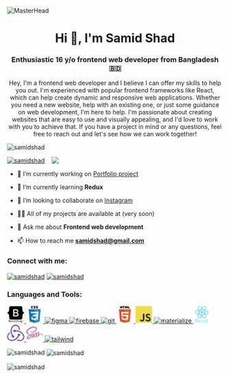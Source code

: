 ![MasterHead](https://repository-images.githubusercontent.com/297085169/aee2a480-7e7e-11eb-9f34-aa943f1978ea)
<h1 align="center">Hi 👋, I'm Samid Shad</h1>
<h3 align="center">Enthusiastic 16 y/o frontend web developer from Bangladesh 🇧🇩</h3>

<p align="center">Hey, I'm a frontend web developer and I believe I can offer my skills to help you out. I'm experienced with popular frontend frameworks like React, which can help create dynamic and responsive web applications. Whether you need a new website, help with an existing one, or just some guidance on web development, I'm here to help. I'm passionate about creating websites that are easy to use and visually appealing, and I'd love to work with you to achieve that. If you have a project in mind or any questions, feel free to reach out and let's see how we can work together!</p>

<p align="left"> <img src="https://komarev.com/ghpvc/?username=samidshad&label=Profile%20views&color=0e75b6&style=flat" alt="samidshad" /> </p>

<img align="right" width="400px" src="https://steamuserimages-a.akamaihd.net/ugc/1631947648964785474/81CBA15178466DD47195A239232202E78987B714/?imw=637&imh=358&ima=fit&impolicy=Letterbox&imcolor=%23000000&letterbox=true" />

<p align="left"> <a href="https://twitter.com/samidshad" target="blank"><img src="https://img.shields.io/twitter/follow/samidshad?logo=twitter&style=for-the-badge" alt="samidshad" /></a> </p>

- 🔭 I’m currently working on [Portfolio project](https://samidshad.github.io/lastTest/)

- 🌱 I’m currently learning **Redux**

- 👯 I’m looking to collaborate on [Instagram](https://www.instagram.com/samidshad/)

- 👨‍💻 All of my projects are available at (very soon)

- 💬 Ask me about **Frontend web development**

- 📫 How to reach me **samidshad@gmail.com**

<h3 align="left">Connect with me:</h3>
<p align="left">
<a href="https://twitter.com/samidshad" target="blank"><img align="center" src="https://raw.githubusercontent.com/rahuldkjain/github-profile-readme-generator/master/src/images/icons/Social/twitter.svg" alt="samidshad" height="30" width="40" /></a>
<a href="https://instagram.com/samidshad" target="blank"><img align="center" src="https://raw.githubusercontent.com/rahuldkjain/github-profile-readme-generator/master/src/images/icons/Social/instagram.svg" alt="samidshad" height="30" width="40" /></a>
</p>

<h3 align="left">Languages and Tools:</h3>
<p align="left"> <a href="https://getbootstrap.com" target="_blank" rel="noreferrer"> <img src="https://raw.githubusercontent.com/devicons/devicon/master/icons/bootstrap/bootstrap-plain-wordmark.svg" alt="bootstrap" width="40" height="40"/> </a> <a href="https://www.w3schools.com/css/" target="_blank" rel="noreferrer"> <img src="https://raw.githubusercontent.com/devicons/devicon/master/icons/css3/css3-original-wordmark.svg" alt="css3" width="40" height="40"/> </a> <a href="https://www.figma.com/" target="_blank" rel="noreferrer"> <img src="https://www.vectorlogo.zone/logos/figma/figma-icon.svg" alt="figma" width="40" height="40"/> </a> <a href="https://firebase.google.com/" target="_blank" rel="noreferrer"> <img src="https://www.vectorlogo.zone/logos/firebase/firebase-icon.svg" alt="firebase" width="40" height="40"/> </a> <a href="https://git-scm.com/" target="_blank" rel="noreferrer"> <img src="https://www.vectorlogo.zone/logos/git-scm/git-scm-icon.svg" alt="git" width="40" height="40"/> </a> <a href="https://www.w3.org/html/" target="_blank" rel="noreferrer"> <img src="https://raw.githubusercontent.com/devicons/devicon/master/icons/html5/html5-original-wordmark.svg" alt="html5" width="40" height="40"/> </a> <a href="https://developer.mozilla.org/en-US/docs/Web/JavaScript" target="_blank" rel="noreferrer"> <img src="https://raw.githubusercontent.com/devicons/devicon/master/icons/javascript/javascript-original.svg" alt="javascript" width="40" height="40"/> </a> <a href="https://materializecss.com/" target="_blank" rel="noreferrer"> <img src="https://raw.githubusercontent.com/prplx/svg-logos/5585531d45d294869c4eaab4d7cf2e9c167710a9/svg/materialize.svg" alt="materialize" width="40" height="40"/> </a> <a href="https://reactjs.org/" target="_blank" rel="noreferrer"> <img src="https://raw.githubusercontent.com/devicons/devicon/master/icons/react/react-original-wordmark.svg" alt="react" width="40" height="40"/> </a> <a href="https://redux.js.org" target="_blank" rel="noreferrer"> <img src="https://raw.githubusercontent.com/devicons/devicon/master/icons/redux/redux-original.svg" alt="redux" width="40" height="40"/> </a> <a href="https://sass-lang.com" target="_blank" rel="noreferrer"> <img src="https://raw.githubusercontent.com/devicons/devicon/master/icons/sass/sass-original.svg" alt="sass" width="40" height="40"/> </a> <a href="https://tailwindcss.com/" target="_blank" rel="noreferrer"> <img src="https://www.vectorlogo.zone/logos/tailwindcss/tailwindcss-icon.svg" alt="tailwind" width="40" height="40"/> </a> </p>

<p><img align="left" src="https://github-readme-stats.vercel.app/api/top-langs?username=samidshad&show_icons=true&locale=en&layout=compact" alt="samidshad" /></p>

<p>&nbsp;<img align="center" src="https://github-readme-stats.vercel.app/api?username=samidshad&show_icons=true&locale=en" alt="samidshad" /></p>

<p><img align="center" src="https://github-readme-streak-stats.herokuapp.com/?user=samidshad&" alt="samidshad" /></p>
